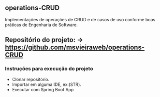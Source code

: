 ## operations-CRUD

Implementações de operações de CRUD e de casos de uso conforme boas práticas de Engenharia de Software.

## Repositório do projeto: -> https://github.com/msvieiraweb/operations-CRUD

### Instruções para execução do projeto
- Clonar repositório.
- Importar em alguma IDE, ex:(STR).
- Executar com Spring Boot App
